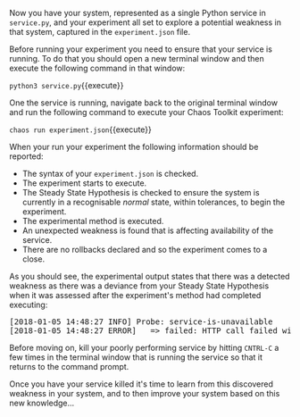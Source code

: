 Now you have your system, represented as a single Python service in `service.py`, and your experiment all set to explore a potential weakness in that system, captured in the `experiment.json` file.

Before running your experiment you need to ensure that your service is running. To do that you should open a new terminal window and then execute the following command in that window:

`python3 service.py`{{execute}}

One the service is running, navigate back to the original terminal window and run the following command to execute your Chaos Toolkit experiment:

`chaos run experiment.json`{{execute}}

When your run your experiment the following information should be reported:

* The syntax of your `experiment.json` is checked.
* The experiment starts to execute.
* The Steady State Hypothesis is checked to ensure the system is currently in a recognisable _normal_ state, within tolerances, to begin the experiment.
* The experimental method is executed.
* An unexpected weakness is found that is affecting availability of the service.
* There are no rollbacks declared and so the experiment comes to a close.

As you should see, the experimental output states that there was a detected weakness as there was a deviance from your Steady State Hypothesis when it was assessed after the experiment's method had completed executing:

<pre>
[2018-01-05 14:48:27 INFO] Probe: service-is-unavailable
[2018-01-05 14:48:27 ERROR]   => failed: HTTP call failed with code 500 (expected 503): A server error occurred.  Please contact the administrator.
</pre>

Before moving on, kill your poorly performing service by hitting `CNTRL-C` a few times in the terminal window that is running the service so that it returns to the command prompt.

Once you have your service killed it's time to learn from this discovered weakness in your system, and to then improve your system based on this new knowledge...
